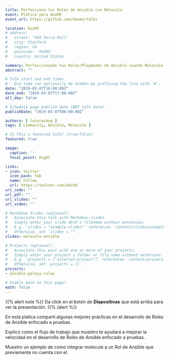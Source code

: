 ```yaml
---
title: Perfecciona tus Roles de Ansible con Molecule
event: Plática para DoxMX
event_url: https://github.com/doxmx/talks

location: DoxMX
# address:
#   street: "450 Serra Mall"
#   city: Stanford
#   region: CA
#   postcode: '94305'
#   country: United States

summary: Perfeccionando tus Roles/Playbooks de Ansible usando Molecule para optimizar tus pruebas.
abstract: ""

# Talk start and end times.
#   End time can optionally be hidden by prefixing the line with `#`.
date: "2019-03-07T16:00:00Z"
date_end: "2019-03-07T17:00:00Z"
all_day: false

# Schedule page publish date (NOT talk date).
publishDate: "2019-03-07T00:00:00Z"

authors: [ luiscachog ]
tags: [ Community, Ansible, Molecule ]

# Is this a featured talk? (true/false)
featured: true

image:
  caption: ''
  focal_point: Right

links:
- icon: twitter
  icon_pack: fab
  name: Follow
  url: https://twitter.com/k4ch0
url_code: ""
url_pdf: ""
url_slides: ""
url_video: ""

# Markdown Slides (optional).
#   Associate this talk with Markdown slides.
#   Simply enter your slide deck's filename without extension.
#   E.g. `slides = "example-slides"` references `content/slides/example-slides.md`.
#   Otherwise, set `slides = ""`.
slides: molecule-ansible

# Projects (optional).
#   Associate this post with one or more of your projects.
#   Simply enter your project's folder or file name without extension.
#   E.g. `projects = ["internal-project"]` references `content/project/deep-learning/index.md`.
#   Otherwise, set `projects = []`.
projects:
- ansible-galaxy-roles

# Enable math on this page?
math: false
---
```


{{% alert note %}}
Da click en el botón de **Diapositivas** que está arriba para ver la presentación.
{{% /alert %}}

En está platica compartí algunas mejores prácticas en el desarrollo de Roles de Ansible enfocado a pruebas.

Explico como el flujo de trabajo que muestro te ayudará a mejorar la velocidad en el desarrollo de Roles de Ansible enfocado a pruebas.

Muestro un ejemplo de como integrar molecule a un Rol de Ansible que previamente no cuenta con el.